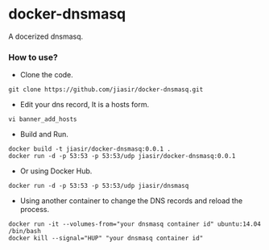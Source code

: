 # docker-dnsmasq
A docerized dnsmasq. 
### How to use?
* Clone the code.
```
git clone https://github.com/jiasir/docker-dnsmasq.git
```
* Edit your dns record, It is a hosts form.
```
vi banner_add_hosts
```
* Build and Run.
```
docker build -t jiasir/docker-dnsmasq:0.0.1 .
docker run -d -p 53:53 -p 53:53/udp jiasir/docker-dnsmasq:0.0.1
```
* Or using Docker Hub.
```
docker run -d -p 53:53 -p 53:53/udp jiasir/dnsmasq
```
* Using another container to change the DNS records and reload the process.
```
docker run -it --volumes-from="your dnsmasq container id" ubuntu:14.04 /bin/bash
docker kill --signal="HUP" "your dnsmasq container id"
```
